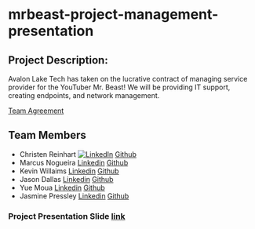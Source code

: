 # mrbeast-project-management-presentation

## Project Description:
Avalon Lake Tech has taken on the lucrative contract of managing service provider for the YouTuber Mr. Beast! We will be providing IT support, creating endpoints, and network management. 

[Team Agreement](https://docs.google.com/document/d/1_6-iwYF3UZ25DPMl-6SgVHn_jVMajzcK4gZNbZ6P7Ow/edit?usp=sharing)

## Team Members
- Christen Reinhart [![LinkedIn](https://img.shields.io/badge/LinkedIn-0077B5?style=for-the-badge&logo=linkedin&logoColor=white)](https://www.linkedin.com/in/christen-reinhart/)
[Github](https://github.com/christen-reinhart)
- Marcus Nogueira [Linkedin](https://www.linkedin.com/in/marcusvno/) [Github](https://github.com/marcusvno)
- Kevin Willaims [Linkedin](https://www.linkedin.com/in/kevin-williams-14a00586/) [Github](https://github.com/kevwill1992)
- Jason Dallas [Linkedin](https://www.linkedin.com/in/jasonhdallas/) [Github](https://github.com/daljas)
- Yue Moua [Linkedin](https://www.linkedin.com/in/yue-moua-9b51601b8/) [Github](https://github.com/ymoua27)
- Jasmine Pressley [Linkedin](https://www.linkedin.com/in/jasminerpressley/) [Github](https://github.com/Jasminepressley)
 
### Project Presentation Slide [link](https://docs.google.com/presentation/d/1av8DdautDGnDhpziWzMVEIi3J44FdzpUxaPYXlNrZX8/edit?usp=sharing)
